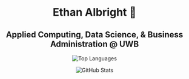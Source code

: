 <h1 align="center"> Ethan Albright 👋 </h1>
<h2 align="center"> Applied Computing, Data Science, & Business Administration @ UWB </h2>
<p align="center">
  <img src="https://github-readme-stats.vercel.app/api/top-langs/?username=emalbright&theme=vision-friendly-dark&show_icons=true&hide_border=false&layout=compact" alt="Top Languages" />
</p>
<p align="center">
  <img src="https://github-readme-stats.vercel.app/api?username=emalbright&theme=vision-friendly-dark&show_icons=true&hide_border=false&count_private=true" alt="GitHub Stats" />
</p>
<!--
**EMAlbright/EMAlbright** is a ✨ _special_ ✨ repository because its `README.md` (this file) appears on your GitHub profile.

Here are some ideas to get you started:

- 🔭 I’m currently working on ...
- 🌱 I’m currently learning ...
- 👯 I’m looking to collaborate on ...
- 🤔 I’m looking for help with ...
- 💬 Ask me about ...
- 📫 How to reach me: ...
- 😄 Pronouns: ...
- ⚡ Fun fact: ...
-->
